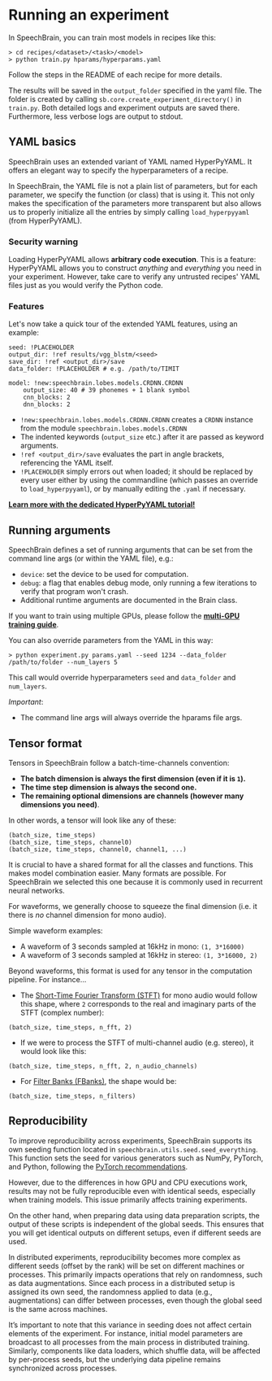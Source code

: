 # Running an experiment
In SpeechBrain, you can train most models in recipes like this:

```
> cd recipes/<dataset>/<task>/<model>
> python train.py hparams/hyperparams.yaml
```

Follow the steps in the README of each recipe for more details.

The results will be saved in the `output_folder` specified in the yaml file.
The folder is created by calling `sb.core.create_experiment_directory()` in `train.py`. Both detailed logs and experiment outputs are saved there. Furthermore, less verbose logs are output to stdout.

## YAML basics

SpeechBrain uses an extended variant of YAML named HyperPyYAML. It offers an elegant way to specify the hyperparameters of a recipe.

In SpeechBrain, the YAML file is not a plain list of parameters, but for each parameter, we specify the function (or class) that is using it.
This not only makes the specification of the parameters more transparent but also allows us to properly initialize all the entries by simply calling `load_hyperpyyaml` (from HyperPyYAML).

### Security warning

Loading HyperPyYAML allows **arbitrary code execution**.
This is a feature: HyperPyYAML allows you to construct *anything* and *everything*
you need in your experiment.
However, take care to verify any untrusted recipes' YAML files just as you would verify the Python code.

### Features

Let's now take a quick tour of the extended YAML features, using an example:

```
seed: !PLACEHOLDER
output_dir: !ref results/vgg_blstm/<seed>
save_dir: !ref <output_dir>/save
data_folder: !PLACEHOLDER # e.g. /path/to/TIMIT

model: !new:speechbrain.lobes.models.CRDNN.CRDNN
    output_size: 40 # 39 phonemes + 1 blank symbol
    cnn_blocks: 2
    dnn_blocks: 2
```
- `!new:speechbrain.lobes.models.CRDNN.CRDNN` creates a `CRDNN` instance
  from the module `speechbrain.lobes.models.CRDNN`
- The indented keywords (`output_size` etc.) after it are passed as keyword
  arguments.
- `!ref <output_dir>/save` evaluates the part in angle brackets,
  referencing the YAML itself.
- `!PLACEHOLDER` simply errors out when loaded; it should be replaced by
  every user either by using the commandline (which passes an override to 
  `load_hyperpyyaml`), or by manually editing the `.yaml` if necessary.

[**Learn more with the dedicated HyperPyYAML tutorial!**](https://speechbrain.readthedocs.io/en/latest/tutorials/basics/hyperpyyaml.html)

## Running arguments

SpeechBrain defines a set of running arguments that can be set from the command line args (or within the YAML file), e.g.:

- `device`: set the device to be used for computation.
- `debug`: a flag that enables debug mode, only running a few iterations to verify that program won't crash.
- Additional runtime arguments are documented in the Brain class.

If you want to train using multiple GPUs, please follow the [**multi-GPU training guide**](https://speechbrain.readthedocs.io/en/latest/multigpu.html).

You can also override parameters from the YAML in this way:

```
> python experiment.py params.yaml --seed 1234 --data_folder /path/to/folder --num_layers 5
```

This call would override hyperparameters `seed` and `data_folder` and `num_layers`.

*Important*:
- The command line args will always override the hparams file args.

## Tensor format

Tensors in SpeechBrain follow a batch-time-channels convention:

- **The batch dimension is always the first dimension (even if it is `1`).**
- **The time step dimension is always the second one.**
- **The remaining optional dimensions are channels (however many dimensions you need)**.

In other words, a tensor will look like any of these:

```
(batch_size, time_steps)
(batch_size, time_steps, channel0)
(batch_size, time_steps, channel0, channel1, ...)
```

It is crucial to have a shared format for all the classes and functions. This makes model combination easier.
Many formats are possible. For SpeechBrain we selected this one because it is commonly used in recurrent neural networks.

For waveforms, we generally choose to squeeze the final dimension (i.e. it there is _no_ channel dimension for mono audio).

Simple waveform examples:

- A waveform of 3 seconds sampled at 16kHz in mono: `(1, 3*16000)`
- A waveform of 3 seconds sampled at 16kHz in stereo: `(1, 3*16000, 2)`

Beyond waveforms, this format is used for any tensor in the computation pipeline. For instance...

- The [Short-Time Fourier Transform (STFT)](https://speechbrain.readthedocs.io/en/develop/tutorials/preprocessing/fourier-transform-and-spectrograms.html) for mono audio would follow this shape, where `2` corresponds to the real and imaginary parts of the STFT (complex number):

```
(batch_size, time_steps, n_fft, 2)
```

- If we were to process the STFT of multi-channel audio (e.g. stereo), it would look like this:

```
(batch_size, time_steps, n_fft, 2, n_audio_channels)
```

- For [Filter Banks (FBanks)](https://speechbrain.readthedocs.io/en/develop/tutorials/preprocessing/speech-features.html), the shape would be:

```
(batch_size, time_steps, n_filters)
```


## Reproducibility

To improve reproducibility across experiments, SpeechBrain supports its own seeding function located in `speechbrain.utils.seed.seed_everything`. This function sets the seed for various generators such as NumPy, PyTorch, and Python, following the [PyTorch recommendations](https://pytorch.org/docs/stable/notes/randomness.html).

However, due to the differences in how GPU and CPU executions work, results may not be fully reproducible even with identical seeds, especially when training models. This issue primarily affects training experiments.

On the other hand, when preparing data using data preparation scripts, the output of these scripts is independent of the global seeds. This ensures that you will get identical outputs on different setups, even if different seeds are used.

In distributed experiments, reproducibility becomes more complex as different seeds (offset by the rank) will be set on different machines or processes. This primarily impacts operations that rely on randomness, such as data augmentations. Since each process in a distributed setup is assigned its own seed, the randomness applied to data (e.g., augmentations) can differ between processes, even though the global seed is the same across machines.

It’s important to note that this variance in seeding does not affect certain elements of the experiment. For instance, initial model parameters are broadcast to all processes from the main process in distributed training. Similarly, components like data loaders, which shuffle data, will be affected by per-process seeds, but the underlying data pipeline remains synchronized across processes.
